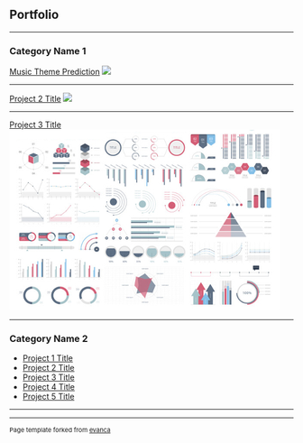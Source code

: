 ## Portfolio

---

### Category Name 1 

[Music Theme Prediction](/pdf/Music_Theme_Prediction_Model.pdf)
<img src="images/dymmy_thumbanil.jpg?raw=true"/>

---
[Project 2 Title](/pdf/sample_presentation.pdf)
<img src="images/dymmy_thumbanil.jpg?raw=true"/>

---
[Project 3 Title](http://example.com/)
<img src="images/dummy_thumbnail.jpg?raw=true"/>

---

### Category Name 2

- [Project 1 Title](http://example.com/)
- [Project 2 Title](http://example.com/)
- [Project 3 Title](http://example.com/)
- [Project 4 Title](http://example.com/)
- [Project 5 Title](http://example.com/)

---




---
<p style="font-size:11px">Page template forked from <a href="https://github.com/evanca/quick-portfolio">evanca</a></p>
<!-- Remove above link if you don't want to attibute -->
